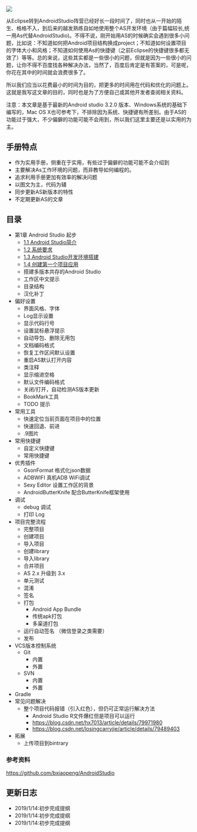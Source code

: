 ![](https://brian-1258565516.cos.ap-guangzhou.myqcloud.com/img/ashb.png)


从Eclipse转到AndroidStudio阵营已经好长一段时间了，同时也从一开始的陌生、格格不入，到后来的越发熟练自如地使用整个AS开发环境（由于篇幅较长,统一用As代替AndroidStudio)。不得不说，刚开始用AS的时候确实会遇到很多小问题，比如说：不知道如何把Android项目结构换成project；不知道如何设置项目的字体大小和风格；不知道如何使用As的快捷键（之前Eclipse的快捷键很多都无效了）等等。总的来说，这些其实都是一些很小的问题，但就是因为一些很小的问题，让你不得不百度找各种解决办法，当然了，百度后肯定是有答案的，可是呢，你花在其中的时间就会浪费很多了。

所以我们应当以花费最小的时间为目的，把更多的时间用在代码和优化的问题上。这就是我写这文章的目的，同时也是为了方便自己或其他开发者查阅相关资料。

注意：本文章是基于最新的Android studio 3.2.0 版本、Windows系统的基础下编写的，Mac OS X也可参考下，不排除因为系统、快捷键有所差别。由于AS的功能过于强大，不少偏僻的功能可能不会用到，所以我们这里主要还是以实用的为主。

## 手册特点
* 作为实用手册，侧重在于实用，有些过于偏僻的功能可能不会介绍到
* 主要解决As工作环境的问题，而非教导如何编程的。
* 追求利用手册更加有效率的解决问题
* 以图文为主，代码为辅
* 同步更新AS新版本的特性
* 不定期更新AS的文章

## 目录

* 第1章 Android Studio 起步
	* [1.1 Android Studio简介](/Article/第1章-AndroidStudio起步/1.1-AndroidStudio简介.md)
	* [1.2 系统要求](/Article/第1章-AndroidStudio起步/1.2-系统要求.md)
  	* [1.3 Android Studio开发环境搭建](/Article/第1章-AndroidStudio起步/1.3-AndroidStudio开发环境搭建.md) 
    * [1.4 创建第一个项目应用](/Article/第1章-AndroidStudio起步/1.4-创建第一个项目应用.md)
	* 搭建多版本共存的Android Studio
	* 工作区中文提示
	* 目录结构
	* 汉化补丁
* 偏好设置
	* 界面风格、字体
	* Log显示设置
	* 显示代码行号
	* 设置鼠标悬浮提示
	* 自动导包、删除无用包
	* 文档编码格式
	* 恢复工作区间默认设置
	* 重启AS默认打开内容
	* 类注释
	* 显示缩进空格
	* 默认文件编码格式
	* 关闭/打开，自动检测AS版本更新
	* BookMark工具
	* TODO 提示
* 常用工具
	* 快速定位当前页面在项目中的位置
	* 快速回退、前进
	* .9图片
* 常用快捷键
	* 自定义快捷键
	* 常用快捷键
* 优秀插件
	* GsonFormat 格式化json数据
	* ADBWIFI 真机ADB WiFi调试
	* Sexy Editor 设置工作区的背景
	* AndroidButterKnife 配合ButterKnife框架使用 
* 调试
	* debug 调试
	* 打印 Log
* 项目完整流程
	* 完整项目
  	* 创建项目
  	* 导入项目
  	* 创建library
  	* 导入library
  	* 合并项目
  	* AS 2.x 升级到 3.x
	* 单元测试
	* 混淆
	* 签名
	* 打包
		* Android App Bundle
		* 传统apk打包
		* 多渠道打包
  	* 运行自动签名 （微信登录之类需要）
	* 发布
* VCS版本控制系统
	* Git
		* 内置
		* 外置
	* SVN
		* 内置
		* 外置
* Gradle
* 常见问题解决
   * 整个项目代码报错（引入红色），但仍可正常运行解决方法
		* Android Studio R文件爆红但是项目可以运行
		* https://blog.csdn.net/hx7013/article/details/79971980
		* https://blog.csdn.net/losingcarryjie/article/details/79489403	
* 拓展
	* 上传项目到bintrary

### 参考资料
https://github.com/bxiaopeng/AndroidStudio

## 更新日志
* 2019/1/14:初步完成提纲
* 2019/1/14:初步完成提纲
* 2019/1/14:初步完成提纲